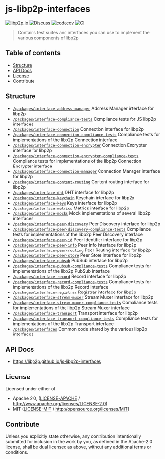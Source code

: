 # js-libp2p-interfaces <!-- omit in toc -->

[![libp2p.io](https://img.shields.io/badge/project-libp2p-yellow.svg?style=flat-square)](http://libp2p.io/)
[![Discuss](https://img.shields.io/discourse/https/discuss.libp2p.io/posts.svg?style=flat-square)](https://discuss.libp2p.io)
[![codecov](https://img.shields.io/codecov/c/github/libp2p/js-libp2p-interfaces.svg?style=flat-square)](https://codecov.io/gh/libp2p/js-libp2p-interfaces)
[![CI](https://img.shields.io/github/workflow/status/libp2p/js-libp2p-interfaces/test%20&%20maybe%20release/master?style=flat-square)](https://github.com/libp2p/js-libp2p-interfaces/actions/workflows/js-test-and-release.yml)

> Contains test suites and interfaces you can use to implement the various components of libp2p

## Table of contents <!-- omit in toc -->

- [Structure](#structure)
- [API Docs](#api-docs)
- [License](#license)
- [Contribute](#contribute)

## Structure

- [`/packages/interface-address-manager`](./packages/interface-address-manager) Address Manager interface for libp2p
- [`/packages/interface-compliance-tests`](./packages/interface-compliance-tests) Compliance tests for JS libp2p interfaces
- [`/packages/interface-connection`](./packages/interface-connection) Connection interface for libp2p
- [`/packages/interface-connection-compliance-tests`](./packages/interface-connection-compliance-tests) Compliance tests for implementations of the libp2p Connection interface
- [`/packages/interface-connection-encrypter`](./packages/interface-connection-encrypter) Connection Encrypter interface for libp2p
- [`/packages/interface-connection-encrypter-compliance-tests`](./packages/interface-connection-encrypter-compliance-tests) Compliance tests for implementations of the libp2p Connection Encrypter interface
- [`/packages/interface-connection-manager`](./packages/interface-connection-manager) Connection Manager interface for libp2p
- [`/packages/interface-content-routing`](./packages/interface-content-routing) Content routing interface for libp2p
- [`/packages/interface-dht`](./packages/interface-dht) DHT interface for libp2p
- [`/packages/interface-keychain`](./packages/interface-keychain) Keychain interface for libp2p
- [`/packages/interface-keys`](./packages/interface-keys) Keys interface for libp2p
- [`/packages/interface-metrics`](./packages/interface-metrics) Metrics interface for libp2p
- [`/packages/interface-mocks`](./packages/interface-mocks) Mock implementations of several libp2p interfaces
- [`/packages/interface-peer-discovery`](./packages/interface-peer-discovery) Peer Discovery interface for libp2p
- [`/packages/interface-peer-discovery-compliance-tests`](./packages/interface-peer-discovery-compliance-tests) Compliance tests for implementations of the libp2p Peer Discovery interface
- [`/packages/interface-peer-id`](./packages/interface-peer-id) Peer Identifier interface for libp2p
- [`/packages/interface-peer-info`](./packages/interface-peer-info) Peer Info interface for libp2p
- [`/packages/interface-peer-routing`](./packages/interface-peer-routing) Peer Routing interface for libp2p
- [`/packages/interface-peer-store`](./packages/interface-peer-store) Peer Store interface for libp2p
- [`/packages/interface-pubsub`](./packages/interface-pubsub) PubSub interface for libp2p
- [`/packages/interface-pubsub-compliance-tests`](./packages/interface-pubsub-compliance-tests) Compliance tests for implementations of the libp2p PubSub interface
- [`/packages/interface-record`](./packages/interface-record) Record interface for libp2p
- [`/packages/interface-record-compliance-tests`](./packages/interface-record-compliance-tests) Compliance tests for implementations of the libp2p Record interface
- [`/packages/interface-registrar`](./packages/interface-registrar) Registrar interface for libp2p
- [`/packages/interface-stream-muxer`](./packages/interface-stream-muxer) Stream Muxer interface for libp2p
- [`/packages/interface-stream-muxer-compliance-tests`](./packages/interface-stream-muxer-compliance-tests) Compliance tests for implementations of the libp2p Stream Muxer interface
- [`/packages/interface-transport`](./packages/interface-transport) Transport interface for libp2p
- [`/packages/interface-transport-compliance-tests`](./packages/interface-transport-compliance-tests) Compliance tests for implementations of the libp2p Transport interface
- [`/packages/interfaces`](./packages/interfaces) Common code shared by the various libp2p interfaces

## API Docs

- <https://libp2p.github.io/js-libp2p-interfaces>

## License

Licensed under either of

- Apache 2.0, ([LICENSE-APACHE](LICENSE-APACHE) / <http://www.apache.org/licenses/LICENSE-2.0>)
- MIT ([LICENSE-MIT](LICENSE-MIT) / <http://opensource.org/licenses/MIT>)

## Contribute

Unless you explicitly state otherwise, any contribution intentionally submitted for inclusion in the work by you, as defined in the Apache-2.0 license, shall be dual licensed as above, without any additional terms or conditions.
